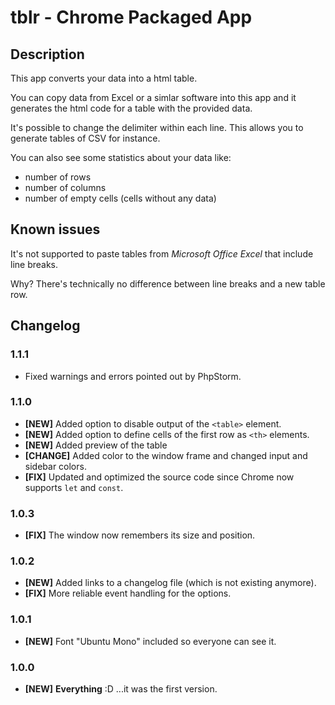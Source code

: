 # tblr - Chrome Packaged App

## Description

This app converts your data into a html table.

You can copy data from Excel or a simlar software into this app and it generates the html code for a table with the provided data.

It's possible to change the delimiter within each line. This allows you to generate tables of CSV for instance.

You can also see some statistics about your data like:
- number of rows
- number of columns
- number of empty cells (cells without any data)

## Known issues

It's not supported to paste tables from *Microsoft Office Excel* that include line breaks.

Why? There's technically no difference between line breaks and a new table row.

## Changelog

### 1.1.1

- Fixed warnings and errors pointed out by PhpStorm.

### 1.1.0

- **[NEW]** Added option to disable output of the `<table>` element.
- **[NEW]** Added option to define cells of the first row as `<th>` elements.
- **[NEW]** Added preview of the table
- **[CHANGE]** Added color to the window frame and changed input and sidebar colors.
- **[FIX]** Updated and optimized the source code since Chrome now supports `let` and `const`.

### 1.0.3

- **[FIX]** The window now remembers its size and position.

### 1.0.2

- **[NEW]** Added links to a changelog file (which is not existing anymore).
- **[FIX]** More reliable event handling for the options.

### 1.0.1

- **[NEW]** Font "Ubuntu Mono" included so everyone can see it.

### 1.0.0

- **[NEW]** **Everything** :D ...it was the first version.